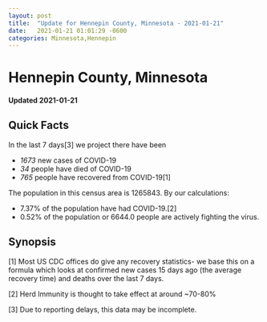 ```yaml
---
layout: post
title:  "Update for Hennepin County, Minnesota - 2021-01-21"
date:   2021-01-21 01:01:29 -0600
categories: Minnesota,Hennepin
---
```


# Hennepin County, Minnesota
#### Updated 2021-01-21

## Quick Facts

In the last 7 days[3] we project there have been
- *1673* new cases of COVID-19
- *34* people have died of COVID-19
- *765* people have recovered from COVID-19[1]

The population in this census area is 1265843. By our calculations:
- 7.37% of the population have had COVID-19.[2]
- 0.52% of the population or 6644.0 people are actively fighting the virus.

## Synopsis




[1] Most US CDC offices do give any recovery statistics- we base this on a formula which looks at confirmed new cases
15 days ago (the average recovery time) and deaths over the last 7 days.

[2] Herd Immunity is thought to take effect at around ~70-80%

[3] Due to reporting delays, this data may be incomplete.
 
    